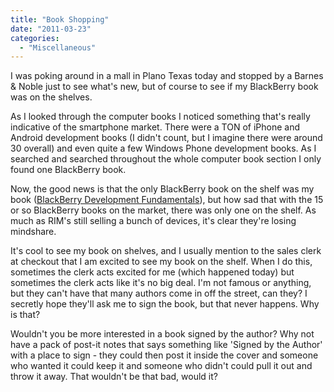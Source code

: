 ```yaml
---
title: "Book Shopping"
date: "2011-03-23"
categories: 
  - "Miscellaneous"
---
```


I was poking around in a mall in Plano Texas today and stopped by a Barnes & Noble just to see what's new, but of course to see if my BlackBerry book was on the shelves.

As I looked through the computer books I noticed something that's really indicative of the smartphone market. There were a TON of iPhone and Android development books (I didn't count, but I imagine there were around 30 overall) and even quite a few Windows Phone development books. As I searched and searched throughout the whole computer book section I only found one BlackBerry book.

Now, the good news is that the only BlackBerry book on the shelf was my book ([BlackBerry Development Fundamentals](http://www.bbdevfundamentals.com "BlackBerry Development Fundamentals")), but how sad that with the 15 or so BlackBerry books on the market, there was only one on the shelf. As much as RIM's still selling a bunch of devices, it's clear they're losing mindshare.

It's cool to see my book on shelves, and I usually mention to the sales clerk at checkout that I am excited to see my book on the shelf. When I do this, sometimes the clerk acts excited for me (which happened today) but sometimes the clerk acts like it's no big deal. I'm not famous or anything, but they can't have that many authors come in off the street, can they? I secretly hope they'll ask me to sign the book, but that never happens. Why is that?

Wouldn't you be more interested in a book signed by the author? Why not have a pack of post-it notes that says something like 'Signed by the Author' with a place to sign - they could then post it inside the cover and someone who wanted it could keep it and someone who didn't could pull it out and throw it away. That wouldn't be that bad, would it?

